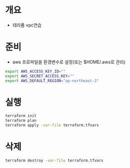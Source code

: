 # 개요
* 테라폼 vpc연습

# 준비
* aws 프로파일을 환경변수로 설정(또는 $HOME/.aws로 관리)
```sh
export AWS_ACCESS_KEY_ID=""
export AWS_SECRET_ACCESS_KEY=""
export AWS_DEFAULT_REGION="ap-northeast-2"
```

# 실행
```sh
terraform init
terraform plan
terraform apply -var-file terraform.tfvars
```

# 삭제
```sh
terraform destroy -var-file terraform.tfvars
```